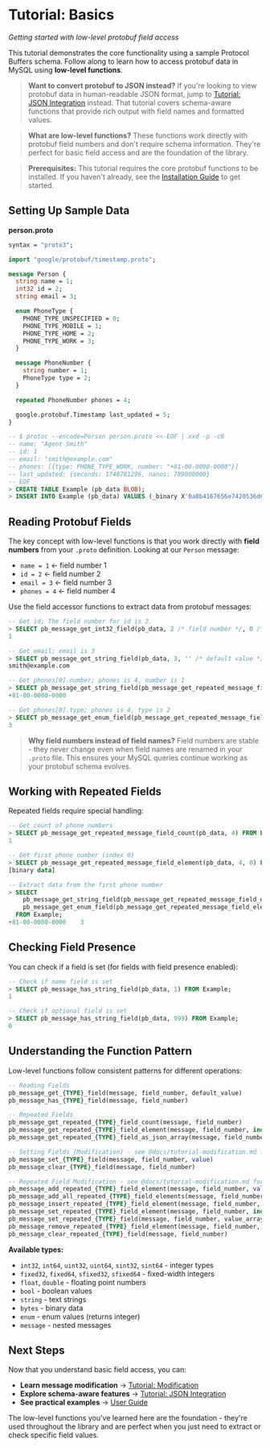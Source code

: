 # Tutorial: Basics

*Getting started with low-level protobuf field access*

This tutorial demonstrates the core functionality using a sample Protocol Buffers schema. Follow along to learn how to access protobuf data in MySQL using **low-level functions**.

> **Want to convert protobuf to JSON instead?** If you're looking to view protobuf data in human-readable JSON format, jump to [Tutorial: JSON Integration](tutorial-json.md) instead. That tutorial covers schema-aware functions that provide rich output with field names and formatted values.

> **What are low-level functions?** These functions work directly with protobuf field numbers and don't require schema information. They're perfect for basic field access and are the foundation of the library.

> **Prerequisites:** This tutorial requires the core protobuf functions to be installed. If you haven't already, see the [Installation Guide](installation.md) to get started.

## Setting Up Sample Data

**person.proto**
```protobuf
syntax = "proto3";

import "google/protobuf/timestamp.proto";

message Person {
  string name = 1;
  int32 id = 2;
  string email = 3;

  enum PhoneType {
    PHONE_TYPE_UNSPECIFIED = 0;
    PHONE_TYPE_MOBILE = 1;
    PHONE_TYPE_HOME = 2;
    PHONE_TYPE_WORK = 3;
  }

  message PhoneNumber {
    string number = 1;
    PhoneType type = 2;
  }

  repeated PhoneNumber phones = 4;

  google.protobuf.Timestamp last_updated = 5;
}
```

```sql
-- $ protoc --encode=Person person.proto <<-EOF | xxd -p -c0
-- name: "Agent Smith"
-- id: 1
-- email: "smith@example.com"
-- phones: [{type: PHONE_TYPE_WORK, number: "+81-00-0000-0000"}]
-- last_updated: {seconds: 1748781296, nanos: 789000000}
-- EOF
> CREATE TABLE Example (pb_data BLOB);
> INSERT INTO Example (pb_data) VALUES (_binary X'0a0b4167656e7420536d69746810011a11736d697468406578616d706c652e636f6d22140a102b38312d30302d303030302d3030303010032a0c08f091f1c10610c0de9cf802');
```

## Reading Protobuf Fields

The key concept with low-level functions is that you work directly with **field numbers** from your `.proto` definition. Looking at our `Person` message:

- `name = 1` ← field number 1
- `id = 2` ← field number 2
- `email = 3` ← field number 3
- `phones = 4` ← field number 4

Use the field accessor functions to extract data from protobuf messages:

```sql
-- Get id; The field number for id is 2.
> SELECT pb_message_get_int32_field(pb_data, 2 /* field number */, 0 /* default value */) FROM Example;
1

-- Get email; email is 3
> SELECT pb_message_get_string_field(pb_data, 3, '' /* default value */) FROM Example;
smith@example.com

-- Get phones[0].number; phones is 4, number is 1
> SELECT pb_message_get_string_field(pb_message_get_repeated_message_field_element(pb_data, 4, 0), 1, '' /* default value */) FROM Example;
+81-00-0000-0000

-- Get phones[0].type; phones is 4, type is 2
> SELECT pb_message_get_enum_field(pb_message_get_repeated_message_field_element(pb_data, 4, 0), 2, 0 /* default value */) FROM Example;
3
```

> **Why field numbers instead of field names?** Field numbers are stable - they never change even when field names are renamed in your `.proto` file. This ensures your MySQL queries continue working as your protobuf schema evolves.

## Working with Repeated Fields

Repeated fields require special handling:

```sql
-- Get count of phone numbers
> SELECT pb_message_get_repeated_message_field_count(pb_data, 4) FROM Example;
1

-- Get first phone number (index 0)
> SELECT pb_message_get_repeated_message_field_element(pb_data, 4, 0) FROM Example;
[binary data]

-- Extract data from the first phone number
> SELECT
    pb_message_get_string_field(pb_message_get_repeated_message_field_element(pb_data, 4, 0), 1, '') AS number,
    pb_message_get_enum_field(pb_message_get_repeated_message_field_element(pb_data, 4, 0), 2, 0) AS type
  FROM Example;
+81-00-0000-0000    3
```

## Checking Field Presence

You can check if a field is set (for fields with field presence enabled):

```sql
-- Check if name field is set
> SELECT pb_message_has_string_field(pb_data, 1) FROM Example;
1

-- Check if optional field is set
> SELECT pb_message_has_string_field(pb_data, 999) FROM Example;
0
```

## Understanding the Function Pattern

Low-level functions follow consistent patterns for different operations:

```sql
-- Reading Fields
pb_message_get_{TYPE}_field(message, field_number, default_value)
pb_message_has_{TYPE}_field(message, field_number)

-- Repeated Fields
pb_message_get_repeated_{TYPE}_field_count(message, field_number)
pb_message_get_repeated_{TYPE}_field_element(message, field_number, index)
pb_message_get_repeated_{TYPE}_field_as_json_array(message, field_number)                -- get entire repeated field as JSON array

-- Setting Fields (Modification) - see @docs/tutorial-modification.md for usage examples
pb_message_set_{TYPE}_field(message, field_number, value)
pb_message_clear_{TYPE}_field(message, field_number)

-- Repeated Field Modification - see @docs/tutorial-modification.md for usage examples
pb_message_add_repeated_{TYPE}_field_element(message, field_number, value)               -- add single element
pb_message_add_all_repeated_{TYPE}_field_elements(message, field_number, value_array)    -- add multiple elements from JSON array (bulk)
pb_message_insert_repeated_{TYPE}_field_element(message, field_number, index, value)     -- insert at specific index
pb_message_set_repeated_{TYPE}_field_element(message, field_number, index, value)        -- update element at specific index
pb_message_set_repeated_{TYPE}_field(message, field_number, value_array)                 -- replace entire repeated field with JSON array
pb_message_remove_repeated_{TYPE}_field_element(message, field_number, index)            -- remove element at specific index
pb_message_clear_repeated_{TYPE}_field(message, field_number)                            -- remove all elements
```

**Available types:**
- `int32`, `int64`, `uint32`, `uint64`, `sint32`, `sint64` - integer types
- `fixed32`, `fixed64`, `sfixed32`, `sfixed64` - fixed-width integers
- `float`, `double` - floating point numbers
- `bool` - boolean values
- `string` - text strings
- `bytes` - binary data
- `enum` - enum values (returns integer)
- `message` - nested messages

## Next Steps

Now that you understand basic field access, you can:

- **Learn message modification** → [Tutorial: Modification](tutorial-modification.md)
- **Explore schema-aware features** → [Tutorial: JSON Integration](tutorial-json.md)
- **See practical examples** → [User Guide](user-guide.md)

The low-level functions you've learned here are the foundation - they're used throughout the library and are perfect when you just need to extract or check specific field values.
